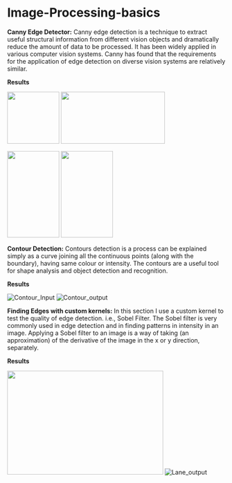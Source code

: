 # Image-Processing-basics

**Canny Edge Detector:** 
Canny edge detection is a technique to extract useful structural information from different vision objects and dramatically reduce the amount of data to be processed. It has been widely applied in various computer vision systems. Canny has found that the requirements for the application of edge detection on diverse vision systems are relatively similar.

**Results**

<img src="https://github.com/VarunUmesh1407/Image-Processing-basics/blob/main/CannyDetector/images/brain_MR.jpg" height="120" width="120">        <img src="https://github.com/VarunUmesh1407/Image-Processing-basics/blob/main/CannyDetector/images/Brain_ouput.png" height="120" width="240">


<img src="https://github.com/VarunUmesh1407/Image-Processing-basics/blob/main/CannyDetector/images/sunflower.jpg" height="200" width="120" >      <img src="https://github.com/VarunUmesh1407/Image-Processing-basics/blob/main/CannyDetector/images/SunFlower_ouput.png" height="200" width="120" >



**Contour Detection:**
Contours detection is a process can be explained simply as a curve joining all the continuous points (along with the boundary), having same colour or intensity. The contours are a useful tool for shape analysis and object detection and recognition.


**Results**

![Contour_Input](https://github.com/VarunUmesh1407/Image-Processing-basics/blob/main/ContourDetection/images/thumbs_up_down.jpg)     ![Contour_output](https://github.com/VarunUmesh1407/Image-Processing-basics/blob/main/ContourDetection/images/Contour_output.png)


**Finding Edges with custom kernels:**
In this section I use a custom kernel to test the quality of edge detection. i.e., Sobel Filter.
The Sobel filter is very commonly used in edge detection and in finding patterns in intensity in an image. Applying a Sobel filter to an image is a way of taking (an approximation) of the derivative of the image in the x or y direction, separately.

**Results**

<img src="https://github.com/VarunUmesh1407/Image-Processing-basics/blob/main/Finding%20Edges/images/curved_lane.jpg" height="240" width="360">       ![Lane_output](https://github.com/VarunUmesh1407/Image-Processing-basics/blob/main/Finding%20Edges/images/Lane_output.png)
